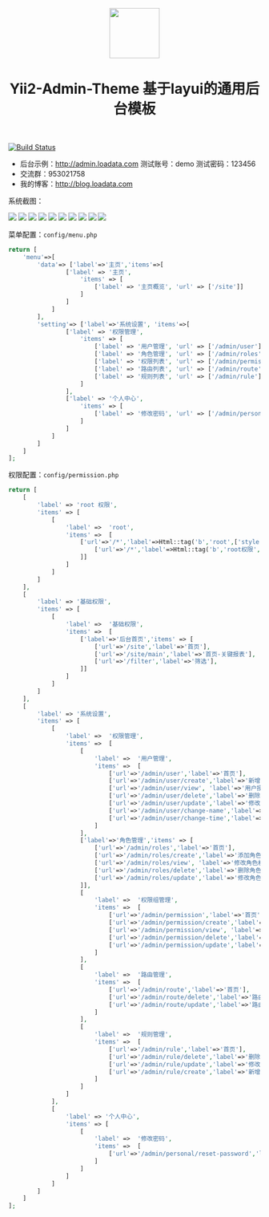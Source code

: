 <p align="center">
    <a href="http://admin.loadata.com" target="_blank">
        <img src="http://admin.loadata.com/img/logo.png" height="100px">
    </a>
    <h1 align="center">Yii2-Admin-Theme 基于layui的通用后台模板</h1>
    <br>
</p>

[![Build Status](https://img.shields.io/badge/yii2--admin--theme-1.0.0-brightgreen.svg)]()


* 后台示例：http://admin.loadata.com  测试账号：demo  测试密码：123456
* 交流群：953021758
* 我的博客：http://blog.loadata.com

系统截图：

<img src="http://blog-loadata-com.oss-cn-shanghai.aliyuncs.com/images/4/ab/ec76548f28fa7bede57aef350c8e5.png">
<img src="http://blog-loadata-com.oss-cn-shanghai.aliyuncs.com/images/7/63/8029ba0ec779a8cf6148bcfce17df.png">
<img src="http://blog-loadata-com.oss-cn-shanghai.aliyuncs.com/images/9/04/2a306600727fc3901712250cefc18.png">
<img src="http://blog-loadata-com.oss-cn-shanghai.aliyuncs.com/images/2/fb/7f904b7a392163590067d2fb49601.png">
<img src="http://blog-loadata-com.oss-cn-shanghai.aliyuncs.com/images/a/c8/a816f2a9e1170fa871e369bc97323.png">
<img src="http://blog-loadata-com.oss-cn-shanghai.aliyuncs.com/images/e/ae/88d05bea4e1901b02b3aeb191b4c7.png">
<img src="http://blog-loadata-com.oss-cn-shanghai.aliyuncs.com/images/9/92/2ba82d77371a98e45b4644073c204.png">
<img src="http://blog-loadata-com.oss-cn-shanghai.aliyuncs.com/images/8/fd/9c7f6c0cac106425da8b77d64c5d8.png">
<img src="http://blog-loadata-com.oss-cn-shanghai.aliyuncs.com/images/8/6d/d1aaa878e1b56709f860fc9983a79.png">
<img src="http://blog-loadata-com.oss-cn-shanghai.aliyuncs.com/images/d/97/3edb47f52e8d5ded8f301b9c16d9e.png">

菜单配置：`config/menu.php`

```php
return [
    'menu'=>[
        'data'=> ['label'=>'主页','items'=>[
                ['label' => '主页',
                    'items' => [
                        ['label' => '主页概览', 'url' => ['/site']]
                    ]
                ]
            ]
        ],
        'setting'=> ['label'=>'系统设置', 'items'=>[
                ['label' => '权限管理',
                    'items' => [
                        ['label' => '用户管理', 'url' => ['/admin/user']],
                        ['label' => '角色管理', 'url' => ['/admin/roles']],
                        ['label' => '权限列表', 'url' => ['/admin/permission']],
                        ['label' => '路由列表', 'url' => ['/admin/route']],
                        ['label' => '规则列表', 'url' => ['/admin/rule']]
                    ]
                ],
                ['label' => '个人中心',
                    'items' => [
                        ['label' => '修改密码', 'url' => ['/admin/personal/reset-password']],
                    ]
                ]
            ]
        ]
    ]
];
```

权限配置：`config/permission.php`

```php
return [
    [
        'label' => 'root 权限',
        'items' => [
            [
                'label' =>  'root',
                'items' =>  [
                    ['url'=>'/*','label'=>Html::tag('b','root',['style'=>'color:red;']),'items' => [
                        ['url'=>'/*','label'=>Html::tag('b','root权限',['style'=>'color:red;'])],
                    ]]
                ]
            ]
        ]
    ],
    [
        'label' => '基础权限',
        'items' => [
            [
                'label' =>  '基础权限',
                'items' =>  [
                    ['label'=>'后台首页','items' => [
                        ['url'=>'/site','label'=>'首页'],
                        ['url'=>'/site/main','label'=>'首页-关键报表'],
                        ['url'=>'/filter','label'=>'筛选'],
                    ]]
                ]
            ]
        ]
    ],
    [
        'label' => '系统设置',
        'items' => [
            [
                'label' =>  '权限管理',
                'items' =>  [
                    [
                        'label' =>  '用户管理',
                        'items' =>  [
                            ['url'=>'/admin/user','label'=>'首页'],
                            ['url'=>'/admin/user/create','label'=>'新增用户'],
                            ['url'=>'/admin/user/view', 'label'=>'用户授权'],
                            ['url'=>'/admin/user/delete','label'=>'删除用户'],
                            ['url'=>'/admin/user/update','label'=>'修改用户'],
                            ['url'=>'/admin/user/change-name','label'=>'快捷修改用户名'],
                            ['url'=>'/admin/user/change-time','label'=>'快捷修改创建时间'],
                        ]
                    ],
                    ['label'=>'角色管理','items' => [
                        ['url'=>'/admin/roles','label'=>'首页'],
                        ['url'=>'/admin/roles/create','label'=>'添加角色'],
                        ['url'=>'/admin/roles/view', 'label'=>'修改角色权限'],
                        ['url'=>'/admin/roles/delete','label'=>'删除角色'],
                        ['url'=>'/admin/roles/update','label'=>'修改角色名'],
                    ]],
                    [
                        'label' =>  '权限组管理',
                        'items' =>  [
                            ['url'=>'/admin/permission','label'=>'首页'],
                            ['url'=>'/admin/permission/create','label'=>'新增权限组'],
                            ['url'=>'/admin/permission/view', 'label'=>'修改权限组权限'],
                            ['url'=>'/admin/permission/delete','label'=>'删除权限组'],
                            ['url'=>'/admin/permission/update','label'=>'修改权限组名称'],
                        ]
                    ],
                    [
                        'label' =>  '路由管理',
                        'items' =>  [
                            ['url'=>'/admin/route','label'=>'首页'],
                            ['url'=>'/admin/route/delete','label'=>'路由删除'],
                            ['url'=>'/admin/route/update','label'=>'路由修改'],
                        ]
                    ],
                    [
                        'label' =>  '规则管理',
                        'items' =>  [
                            ['url'=>'/admin/rule','label'=>'首页'],
                            ['url'=>'/admin/rule/delete','label'=>'删除规则'],
                            ['url'=>'/admin/rule/update','label'=>'修改规则'],
                            ['url'=>'/admin/rule/create','label'=>'新增规则'],
                        ]
                    ]
                ]
            ],
            [
                'label' => '个人中心',
                'items' => [
                    [
                        'label' =>  '修改密码',
                        'items' =>  [
                            ['url'=>'/admin/personal/reset-password','label'=>'首页']
                        ]
                    ]
                ]
            ]
        ]
    ]
];

```